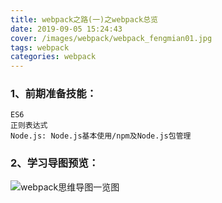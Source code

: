 ```yaml
---
title: webpack之路(一)之webpack总览
date: 2019-09-05 15:24:43
cover: /images/webpack/webpack_fengmian01.jpg
tags: webpack
categories: webpack
---
```


### 1、前期准备技能：
    ES6
    正则表达式
    Node.js: Node.js基本使用/npm及Node.js包管理

### 2、学习导图预览：

![webpack思维导图一览图](/images/webpack/webpack01.jpeg)

